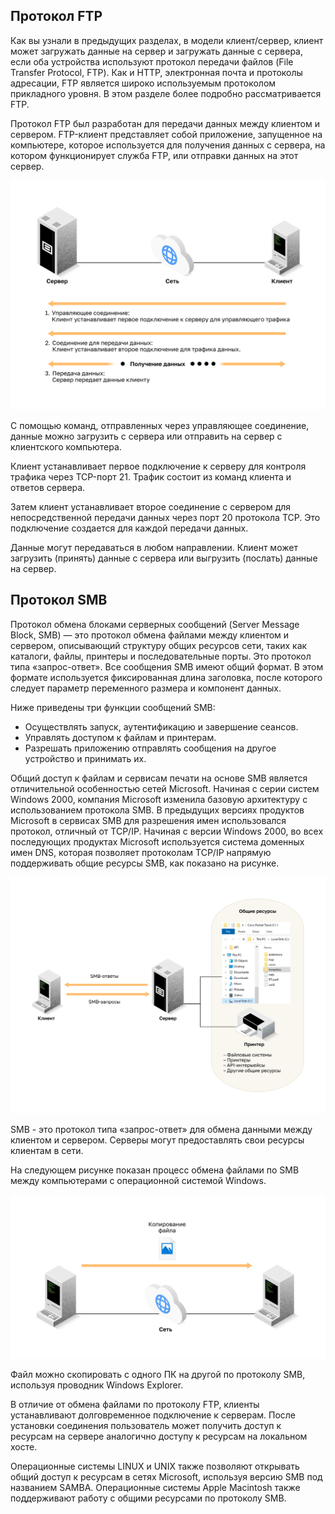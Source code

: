 <!-- verified: agorbachev 03.05.2022 -->

<!-- 15.5.1 -->
## Протокол FTP

Как вы узнали в предыдущих разделах, в модели клиент/сервер, клиент может загружать данные на сервер и загружать данные с сервера, если оба устройства используют протокол передачи файлов (File Transfer Protocol, FTP). Как и HTTP, электронная почта и протоколы адресации, FTP является широко используемым протоколом прикладного уровня. В этом разделе более подробно рассматривается FTP.

Протокол FTP был разработан для передачи данных между клиентом и сервером. FTP-клиент представляет собой приложение, запущенное на компьютере, которое используется для получения данных с сервера, на котором функционирует служба FTP, или отправки данных на этот сервер.

![](./assets/15.5.1.svg)


С помощью команд, отправленных через управляющее соединение, данные можно загрузить с сервера или отправить на сервер с клиентского компьютера.

Клиент устанавливает первое подключение к серверу для контроля трафика через TCP-порт 21. Трафик состоит из команд клиента и ответов сервера.

Затем клиент устанавливает второе соединение с сервером для непосредственной передачи данных через порт 20 протокола TCP. Это подключение создается для каждой передачи данных.

Данные могут передаваться в любом направлении. Клиент может загрузить (принять) данные с сервера или выгрузить (послать) данные на сервер.

<!-- 15.5.2 -->
## Протокол SMB

Протокол обмена блоками серверных сообщений (Server Message Block, SMB) — это протокол обмена файлами между клиентом и сервером, описывающий структуру общих ресурсов сети, таких как каталоги, файлы, принтеры и последовательные порты. Это протокол типа «запрос-ответ». Все сообщения SMB имеют общий формат. В этом формате используется фиксированная длина заголовка, после которого следует параметр переменного размера и компонент данных.

Ниже приведены три функции сообщений SMB:

* Осуществлять запуск, аутентификацию и завершение сеансов.
* Управлять доступом к файлам и принтерам.
* Разрешать приложению отправлять сообщения на другое устройство и принимать их.

Общий доступ к файлам и сервисам печати на основе SMB является отличительной особенностью сетей Microsoft. Начиная с серии систем Windows 2000, компания Microsoft изменила базовую архитектуру с использованием протокола SMB. В предыдущих версиях продуктов Microsoft в сервисах SMB для разрешения имен использовался протокол, отличный от TCP/IP. Начиная с версии Windows 2000, во всех последующих продуктах Microsoft используется система доменных имен DNS, которая позволяет протоколам TCP/IP напрямую поддерживать общие ресурсы SMB, как показано на рисунке.

![](./assets/15.5.2-1.svg)


SMB - это протокол типа «запрос-ответ» для обмена данными между клиентом и сервером. Серверы могут предоставлять свои ресурсы клиентам в сети.

На следующем рисунке показан процесс обмена файлами по SMB между компьютерами с операционной системой Windows.

![](./assets/15.5.2-2.svg)


Файл можно скопировать с одного ПК на другой по протоколу SMB, используя проводник Windows Explorer.

В отличие от обмена файлами по протоколу FTP, клиенты устанавливают долговременное подключение к серверам. После установки соединения пользователь может получить доступ к ресурсам на сервере аналогично доступу к ресурсам на локальном хосте.

Операционные системы LINUX и UNIX также позволяют открывать общий доступ к ресурсам в сетях Microsoft, используя версию SMB под названием SAMBA. Операционные системы Apple Macintosh также поддерживают работу с общими ресурсами по протоколу SMB.

<!-- 15.5.3 -->
<!-- quiz -->

